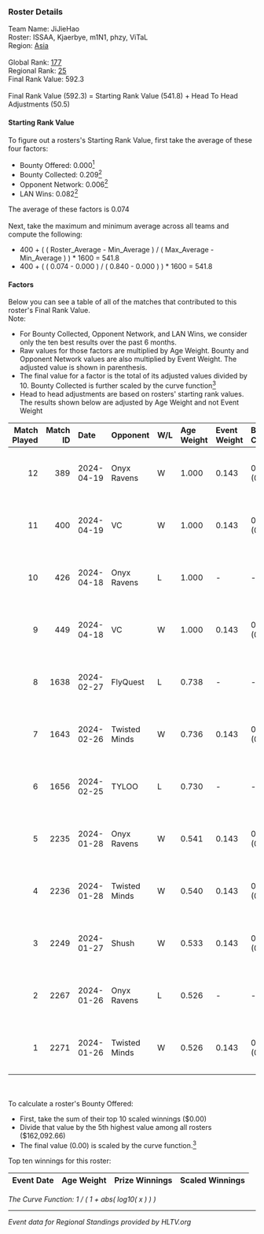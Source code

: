 ### Roster Details<br />
Team Name: JiJieHao<br />
Roster: ISSAA, Kjaerbye, m1N1, phzy, ViTaL<br />
Region: [Asia]( ../standings_asia.md)<br />
<br />
Global Rank: [177](../standings_global.md)<br />
Regional Rank: [25]( ../standings_asia.md)<br />
Final Rank Value:  592.3<br />
<br />
Final Rank Value (592.3) = Starting Rank Value (541.8) + Head To Head Adjustments (50.5)<br />

#### Starting Rank Value<br />
To figure out a rosters's Starting Rank Value, first take the average of these four factors:<br />
- Bounty Offered: 0.000[<sup>1</sup>](#table2)
- Bounty Collected: 0.209[<sup>2</sup>](#table1)
- Opponent Network: 0.006[<sup>2</sup>](#table1)
- LAN Wins: 0.082[<sup>2</sup>](#table1)

The average of these factors is 0.074<br />
<br />
Next, take the maximum and minimum average across all teams and compute the following:<br />
- 400 + ( ( Roster_Average - Min_Average ) / ( Max_Average - Min_Average ) ) * 1600 = 541.8
- 400 + ( ( 0.074 - 0.000 ) / ( 0.840 - 0.000 ) ) * 1600 = 541.8


#### Factors<br />
Below you can see a table of all of the matches that contributed to this roster's Final Rank Value.<br />
Note:<br />

- For Bounty Collected, Opponent Network, and LAN Wins, we consider only the ten best results over the past 6 months.
- Raw values for those factors are multiplied by Age Weight. Bounty and Opponent Network values are also multiplied by Event Weight. The adjusted value is shown in parenthesis.
- The final value for a factor is the total of its adjusted values divided by 10. Bounty Collected is further scaled by the curve function[<sup>3</sup>](#curveFunction)
- Head to head adjustments are based on rosters' starting rank values. The results shown below are adjusted by Age Weight and not Event Weight
<span id="table1"></span><br />


| Match Played | Match ID | Date       | Opponent      | W/L | Age Weight | Event Weight | Bounty Collected | Opponent Network | LAN Wins  | H2H Adj. | Roster                             |
| -: | -: | :- | :- | :- | :- | :- | :- | :- | :- | -: | :- |
|           12 |      389 | 2024-04-19 | Onyx Ravens   | W   | 1.000      | 0.143        | 0.007 (0.001)    | 0.140 (0.020)    | 0 (0.000) |    18.30 | ISSAA, Kjaerbye, m1N1, phzy, ViTaL |
|           11 |      400 | 2024-04-19 | VC            | W   | 1.000      | 0.143        | 0.000 (0.000)    | 0.044 (0.006)    | 0 (0.000) |     8.86 | ISSAA, Kjaerbye, m1N1, phzy, ViTaL |
|           10 |      426 | 2024-04-18 | Onyx Ravens   | L   | 1.000      | -            | -                | -                | -         |   -12.59 | ISSAA, Kjaerbye, m1N1, phzy, ViTaL |
|            9 |      449 | 2024-04-18 | VC            | W   | 1.000      | 0.143        | 0.000 (0.000)    | 0.044 (0.006)    | 0 (0.000) |     8.50 | ISSAA, Kjaerbye, m1N1, phzy, ViTaL |
|            8 |     1638 | 2024-02-27 | FlyQuest      | L   | 0.738      | -            | -                | -                | -         |    -0.31 | DavCost, El1an, ISSAA, m1N1, ViTaL |
|            7 |     1643 | 2024-02-26 | Twisted Minds | W   | 0.736      | 0.143        | 0.000 (0.000)    | 0.066 (0.007)    | 1 (0.736) |     6.72 | DavCost, El1an, ISSAA, m1N1, ViTaL |
|            6 |     1656 | 2024-02-25 | TYLOO         | L   | 0.730      | -            | -                | -                | -         |    -1.96 | DavCost, El1an, ISSAA, m1N1, ViTaL |
|            5 |     2235 | 2024-01-28 | Onyx Ravens   | W   | 0.541      | 0.143        | 0.007 (0.001)    | 0.140 (0.011)    | 0 (0.000) |    10.44 | DavCost, El1an, ISSAA, m1N1, ViTaL |
|            4 |     2236 | 2024-01-28 | Twisted Minds | W   | 0.540      | 0.143        | 0.000 (0.000)    | 0.066 (0.005)    | 0 (0.000) |     5.37 | DavCost, El1an, ISSAA, m1N1, ViTaL |
|            3 |     2249 | 2024-01-27 | Shush         | W   | 0.533      | 0.143        | 0.002 (0.000)    | 0.042 (0.003)    | 0 (0.000) |     8.00 | DavCost, El1an, ISSAA, m1N1, ViTaL |
|            2 |     2267 | 2024-01-26 | Onyx Ravens   | L   | 0.526      | -            | -                | -                | -         |    -5.95 | DavCost, El1an, ISSAA, m1N1, ViTaL |
|            1 |     2271 | 2024-01-26 | Twisted Minds | W   | 0.526      | 0.143        | 0.000 (0.000)    | 0.066 (0.005)    | 0 (0.000) |     5.14 | DavCost, El1an, ISSAA, m1N1, ViTaL |

<br />
<span id="table2"></span><br />
To calculate a roster's Bounty Offered:<br />

- First, take the sum of their top 10 scaled winnings ($0.00)
- Divide that value by the 5th highest value among all rosters ($162,092.66)
- The final value (0.00) is scaled by the curve function.[<sup>3</sup>](#curveFunction)

Top ten winnings for this roster:<br />

| Event Date | Age Weight | Prize Winnings | Scaled Winnings |
| :- | -: | :- | :- |


<span id="curveFunction"></span>_The Curve Function: 1 / ( 1 + abs( log10( x ) ) )_<br />

---
_Event data for Regional Standings provided by HLTV.org_<br />
